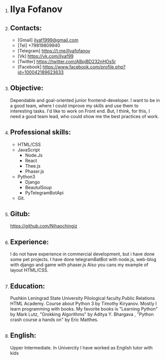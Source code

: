 1.   Ilya Fofanov
     ============
2.  Contacts:
    ----------
    * [Gmail] ilyaf1999@gmail.com
    * [Tel] +79819809940
    * [Telegram] https://t.me/Ilyafofanov
    * [Vk] https://vk.com/ilyaf99
    * [Twitter] https://twitter.com/ABpjBD232nHOs5r
    * [Facebook] https://www.facebook.com/profile.php?id=100042189623633
  
    
3.  Objective:
    ----------
    Dependable and goal-oriented junior frontend-developer. I want to be in a good team, where I could improve my skills and use them to interesting tasks. I'd like to work         on Front end. But, I think, for this, I need a good team lead, who could show me the best practices of work.
4.  Professional skills:
    ----------
    * HTML/CSS
    * JavaScript
    	* Node.Js
    	* React
    	* Thee.js
    	* Phaser.js
	* Python3
	    * Django
	    * BeautulSoup
	    * PyTelegramBotApi
	* Git.  
5.  Gitub:
    ----------
    https://github.com/Nihaochingiz

6.  Experience:
    ----------
    I do not have experience in commercial development, but i have done some pet projects. I have done telegramBatBot with node.js, web-blog with django and game with phaser.js Also you cans my example of layout HTML/CSS. 
 7. Education:
    ----------
  	Pushkin Leningrad State University
  	Pilological faculty.Public Relations
  	HTML Academy. Course about Python 3 by Timothy Kiryanov. Mostly I learn programming with books. My favorite books is "Learning Python" by Mark Lutz, "Grokking Algorithms" by Aditya Y. Bhargava , "Python crash course a hands on" by Eric Matthes.
  8. English:
     ----------
     Upper Intermediate. 
     In Univercity I have worked as English tutor with kids
  
  
  	

